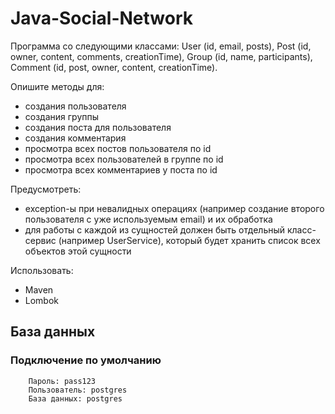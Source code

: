 # Java-Social-Network
Программа со следующими классами:
User (id, email, posts), Post (id, owner, content, comments, creationTime), Group (id, name, participants), Comment (id, post, owner, content, creationTime).

Опишите методы для:
* создания пользователя
* создания группы
* создания поста для пользователя
* создания комментария
* просмотра всех постов пользователя по id
* просмотра всех пользователей в группе по id
* просмотра всех комментариев у поста по id

Предусмотреть:
* exception-ы при невалидных операциях (например создание второго пользователя с уже используемым email) и их обработка
* для работы с каждой из сущностей должен быть отдельный класс-сервис (например UserService), который будет хранить список всех объектов этой сущности

Использовать:
* Maven
* Lombok

## База данных
### Подключение по умолчанию
```
    Пароль: pass123
    Пользователь: postgres
    База данных: postgres
```
